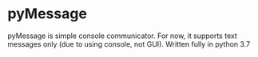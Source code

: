 # pyMessage

pyMessage is simple console communicator.  For now, it supports text messages only (due to using console, not GUI).
Written fully in python 3.7